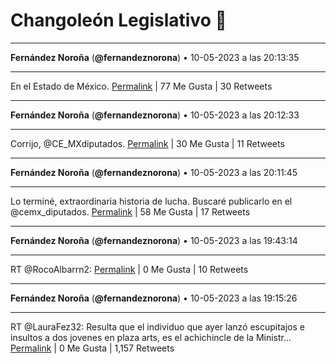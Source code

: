 # Changoleón Legislativo 🙈
*****
**Fernández Noroña** (**@fernandeznorona**) • 10-05-2023 a las 20:13:35
*****
En el Estado de México.
[Permalink](https://twitter.com/fernandeznorona/status/1656512855594913793) | 77 Me Gusta | 30 Retweets
*****
**Fernández Noroña** (**@fernandeznorona**) • 10-05-2023 a las 20:12:33
*****
Corrijo, @CE_MXdiputados.
[Permalink](https://twitter.com/fernandeznorona/status/1656512593912266752) | 30 Me Gusta | 11 Retweets
*****
**Fernández Noroña** (**@fernandeznorona**) • 10-05-2023 a las 20:11:45
*****
Lo terminé, extraordinaria historia de lucha. Buscaré publicarlo en el @cemx_diputados.
[Permalink](https://twitter.com/fernandeznorona/status/1656512391532908545) | 58 Me Gusta | 17 Retweets
*****
**Fernández Noroña** (**@fernandeznorona**) • 10-05-2023 a las 19:43:14
*****
RT @RocoAlbarrn2:
[Permalink](https://twitter.com/fernandeznorona/status/1656505217058258946) | 0 Me Gusta | 10 Retweets
*****
**Fernández Noroña** (**@fernandeznorona**) • 10-05-2023 a las 19:15:26
*****
RT @LauraFez32: Resulta que el individuo que ayer lanzó escupitajos e insultos a dos jovenes en plaza arts, es el achichincle de la Ministr…
[Permalink](https://twitter.com/fernandeznorona/status/1656498220317409281) | 0 Me Gusta | 1,157 Retweets